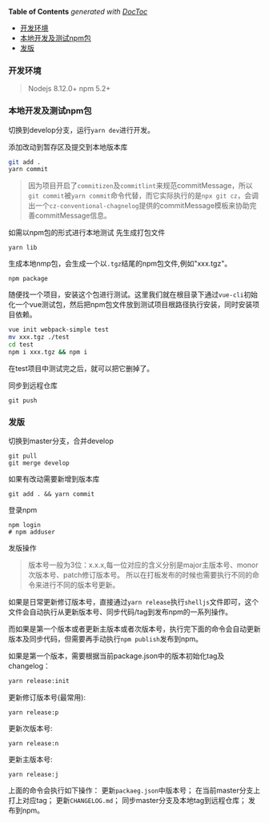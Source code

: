 <!-- START doctoc generated TOC please keep comment here to allow auto update -->
<!-- DON'T EDIT THIS SECTION, INSTEAD RE-RUN doctoc TO UPDATE -->
**Table of Contents**  *generated with [DocToc](https://github.com/thlorenz/doctoc)*

- [开发环境](#%e5%bc%80%e5%8f%91%e7%8e%af%e5%a2%83)
- [本地开发及测试npm包](#%e6%9c%ac%e5%9c%b0%e5%bc%80%e5%8f%91%e5%8f%8a%e6%b5%8b%e8%af%95npm%e5%8c%85)
- [发版](#%e5%8f%91%e7%89%88)

<!-- END doctoc generated TOC please keep comment here to allow auto update -->


### 开发环境

> Nodejs 8.12.0+
> npm 5.2+

### 本地开发及测试npm包

切换到develop分支，运行`yarn dev`进行开发。

添加改动到暂存区及提交到本地版本库
```bash
git add .
yarn commit
```
> 因为项目开启了`commitizen`及`commitlint`来规范commitMessage，所以`git commit`被`yarn commit`命令代替，而它实际执行的是`npx git cz`，会调出一个`cz-conventional-chagnelog`提供的commitMessage模板来协助完善commitMessage信息。

如需以npm包的形式进行本地测试
先生成打包文件
```
yarn lib
```

生成本地nmp包，会生成一个以`.tgz`结尾的npm包文件,例如"xxx.tgz"。
```
npm package
```

随便找一个项目，安装这个包进行测试。这里我们就在根目录下通过`vue-cli`初始化一个vue测试包，然后把npm包文件放到测试项目根路径执行安装，同时安装项目依赖。
```bash
vue init webpack-simple test
mv xxx.tgz ./test
cd test
npm i xxx.tgz && npm i
```

在test项目中测试完之后，就可以把它删掉了。


同步到远程仓库
```
git push
```

### 发版

切换到master分支，合并develop
```
git pull
git merge develop
```

如果有改动需要新增到版本库
```
git add . && yarn commit
```

登录npm
```
npm login
# npm adduser
```

发版操作
> 版本号一般为3位：x.x.x,每一位对应的含义分别是major主版本号、monor次版本号、patch修订版本号。
> 所以在打板发布的时候也需要执行不同的命令来进行不同的版本号更新。

如果是日常更新修订版本号，直接通过`yarn release`执行`shelljs`文件即可，这个文件会自动执行从更新版本号、同步代码/tag到发布npm的一系列操作。

而如果是第一个版本或者更新主版本或者次版本号，执行完下面的命令会自动更新版本及同步代码，但需要再手动执行`npm publish`发布到npm。

如果是第一个版本，需要根据当前package.json中的版本初始化tag及changelog：
```bash
yarn release:init
```

更新修订版本号(最常用):
```
yarn release:p
```

更新次版本号:
```
yarn release:n
```

更新主版本号:
```
yarn release:j
```

上面的命令会执行如下操作：
更新`packaeg.json`中版本号；
在当前master分支上打上对应tag；
更新`CHANGELOG.md`；
同步master分支及本地tag到远程仓库；
发布到npm。

